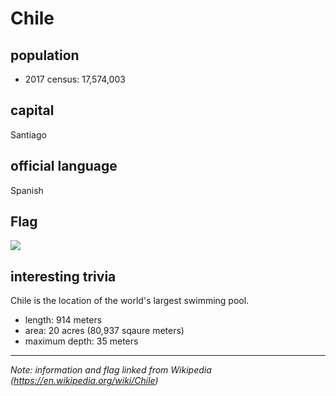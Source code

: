 # Chile

## population
* 2017 census: 17,574,003

## capital
Santiago
 
## official language
Spanish

## Flag

![](https://upload.wikimedia.org/wikipedia/commons/thumb/7/78/Flag_of_Chile.svg/125px-Flag_of_Chile.svg.png)

## interesting trivia

Chile is the location of the world's largest swimming pool.  
* length: 914 meters
* area: 20 acres (80,937 sqaure meters)
* maximum depth: 35 meters

-----
*Note: information and flag linked from Wikipedia (https://en.wikipedia.org/wiki/Chile)* 
